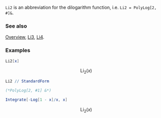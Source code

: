 `Li2` is an abbreviation for the dilogarithm function, i.e. `Li2 = PolyLog[2, #]&`.

### See also

[Overview](Extra/FeynCalc.md), [Li3](Li3.md), [Li4](Li4.md).

### Examples

```mathematica
Li2[x]
```

$$\text{Li}_2(x)$$

```mathematica
Li2 // StandardForm

(*PolyLog[2, #1] &*)
```

```mathematica
Integrate[-Log[1 - x]/x, x]
```

$$\text{Li}_2(x)$$
